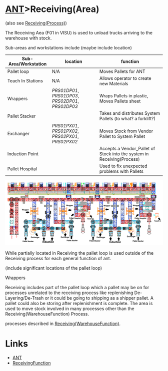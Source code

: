 # [ANT](/ANTWIKI.md)>Receiving(Area)

(also see [Receiving(Process)](/Receiving/Receiving.md))

The Receiving Aea (F01 in VISU) is used to unload trucks arriving to the warehouse with stock.

Sub-areas and workstations include (maybe include location)

|Sub-Area/Workstation|location|function|
|-|-|-|
|Pallet loop|N/A|Moves Pallets for ANT|
|Teach In Stations|N/A|Allows operator to create new Materials|
|Wrappers|*PRS01DP01*, *PRS01DP03*, *PRS02DP01*, *PRS02DP03*|Wraps Pallets in plastic, Moves Pallets sheet|
|Pallet Stacker||Takes and distributes System Pallets (to what? a forklift?)|
|Exchanger|*PRS01PX01*, *PRS01PX02*, *PRS02PX01*, *PRS02PX02*|Moves Stock from Vendor Pallet to System Pallet|
|Induction Point||Accepts a Vendor_Pallet of Stock into the system in Receiving(Process)|
|Pallet Hospital||Used to fix unexpected problems with Pallets|

![Alt Text](./ReceivingArea.png)

While partially located in Receiving the pallet loop is used outside of the Receiving process for each general function of ant.

(include significant locations of the pallet loop)

Wrappers


Receiving includes part of the pallet loop which a pallet may be on for processes unrelated to the receiving process like replenishing De-Layering/De-Trash or it could be going to shipping as a shipper pallet. A pallet could also be storing after replenishment is complete. The area is used to move stock involved in many processes other than the Receiving(WarehouseFunction) Process.




processes described in [Receiving(WarehouseFunction)](/Receiving/Receiving.md).


# Links
- [ANT](/ANTWIKI.md)
- [ReceivingFunction](/Receiving/Receiving.md)